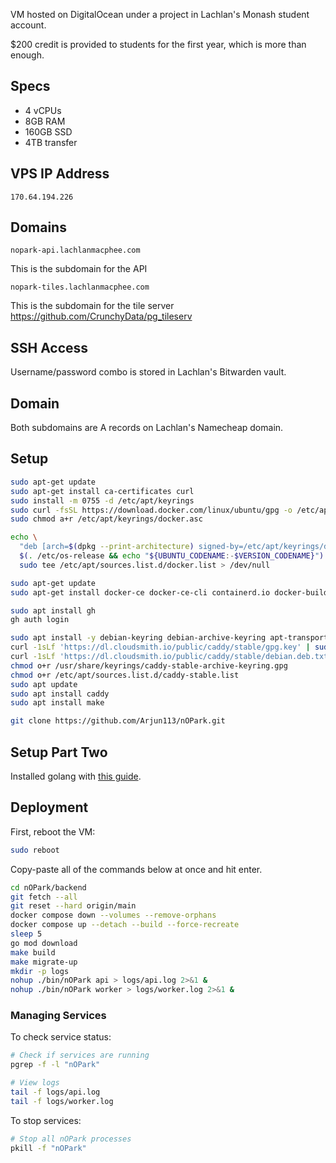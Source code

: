 VM hosted on DigitalOcean under a project in Lachlan's Monash student account.

\$200 credit is provided to students for the first year, which is more than enough.

## Specs

- 4 vCPUs
- 8GB RAM
- 160GB SSD
- 4TB transfer

## VPS IP Address

`170.64.194.226`

## Domains

`nopark-api.lachlanmacphee.com`

This is the subdomain for the API

`nopark-tiles.lachlanmacphee.com`

This is the subdomain for the tile server https://github.com/CrunchyData/pg_tileserv

## SSH Access

Username/password combo is stored in Lachlan's Bitwarden vault.

## Domain

Both subdomains are A records on Lachlan's Namecheap domain.

## Setup

```sh
sudo apt-get update
sudo apt-get install ca-certificates curl
sudo install -m 0755 -d /etc/apt/keyrings
sudo curl -fsSL https://download.docker.com/linux/ubuntu/gpg -o /etc/apt/keyrings/docker.asc
sudo chmod a+r /etc/apt/keyrings/docker.asc

echo \
  "deb [arch=$(dpkg --print-architecture) signed-by=/etc/apt/keyrings/docker.asc] https://download.docker.com/linux/ubuntu \
  $(. /etc/os-release && echo "${UBUNTU_CODENAME:-$VERSION_CODENAME}") stable" | \
  sudo tee /etc/apt/sources.list.d/docker.list > /dev/null
```

```sh
sudo apt-get update
sudo apt-get install docker-ce docker-ce-cli containerd.io docker-buildx-plugin docker-compose-plugin

sudo apt install gh
gh auth login

sudo apt install -y debian-keyring debian-archive-keyring apt-transport-https curl
curl -1sLf 'https://dl.cloudsmith.io/public/caddy/stable/gpg.key' | sudo gpg --dearmor -o /usr/share/keyrings/caddy-stable-archive-keyring.gpg
curl -1sLf 'https://dl.cloudsmith.io/public/caddy/stable/debian.deb.txt' | sudo tee /etc/apt/sources.list.d/caddy-stable.list
chmod o+r /usr/share/keyrings/caddy-stable-archive-keyring.gpg
chmod o+r /etc/apt/sources.list.d/caddy-stable.list
sudo apt update
sudo apt install caddy
sudo apt install make

git clone https://github.com/Arjun113/nOPark.git
```

## Setup Part Two

Installed golang with [this guide](https://www.cherryservers.com/blog/install-go-ubuntu-2404).

## Deployment

First, reboot the VM:

```sh
sudo reboot
```

Copy-paste all of the commands below at once and hit enter.

```sh
cd nOPark/backend
git fetch --all
git reset --hard origin/main
docker compose down --volumes --remove-orphans
docker compose up --detach --build --force-recreate
sleep 5
go mod download
make build
make migrate-up
mkdir -p logs
nohup ./bin/nOPark api > logs/api.log 2>&1 &
nohup ./bin/nOPark worker > logs/worker.log 2>&1 &
```

### Managing Services

To check service status:

```sh
# Check if services are running
pgrep -f -l "nOPark"

# View logs
tail -f logs/api.log
tail -f logs/worker.log
```

To stop services:

```sh
# Stop all nOPark processes
pkill -f "nOPark"
```
